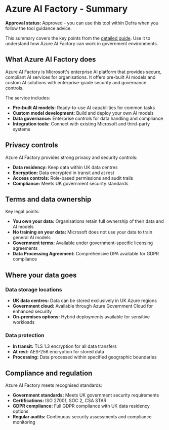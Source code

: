 # Azure AI Factory - Summary

**Approval status:** Approved - you can use this tool within Defra when you follow the tool guidance advice.

This summary covers the key points from the [detailed guide](azure-ai-factory-detailed.md). Use it to understand how Azure AI Factory can work in government environments.

## What Azure AI Factory does

Azure AI Factory is Microsoft's enterprise AI platform that provides secure, compliant AI services for organisations. It offers pre-built AI models and custom AI solutions with enterprise-grade security and governance controls.

The service includes:
- **Pre-built AI models:** Ready-to-use AI capabilities for common tasks
- **Custom model development:** Build and deploy your own AI models
- **Data governance:** Enterprise controls for data handling and compliance
- **Integration tools:** Connect with existing Microsoft and third-party systems

## Privacy controls

Azure AI Factory provides strong privacy and security controls:
- **Data residency:** Keep data within UK data centres
- **Encryption:** Data encrypted in transit and at rest
- **Access controls:** Role-based permissions and audit trails
- **Compliance:** Meets UK government security standards

## Terms and data ownership

Key legal points:
- **You own your data:** Organisations retain full ownership of their data and AI models
- **No training on your data:** Microsoft does not use your data to train general AI models
- **Government terms:** Available under government-specific licensing agreements
- **Data Processing Agreement:** Comprehensive DPA available for GDPR compliance

## Where your data goes

### Data storage locations
- **UK data centres:** Data can be stored exclusively in UK Azure regions
- **Government cloud:** Available through Azure Government Cloud for enhanced security
- **On-premises options:** Hybrid deployments available for sensitive workloads

### Data protection
- **In transit:** TLS 1.3 encryption for all data transfers
- **At rest:** AES-256 encryption for stored data
- **Processing:** Data processed within specified geographic boundaries

## Compliance and regulation

Azure AI Factory meets recognised standards:
- **Government standards:** Meets UK government security requirements
- **Certifications:** ISO 27001, SOC 2, CSA STAR
- **GDPR compliance:** Full GDPR compliance with UK data residency options
- **Regular audits:** Continuous security assessments and compliance monitoring 